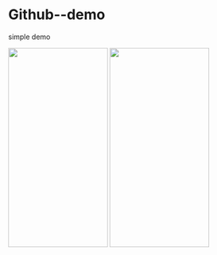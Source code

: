 # Github--demo
simple demo

<img src="https://github.com/musseGkel/Github--demo/blob/main/images/Screenshot_20210911-003032.png" width="200" height="400" />   <img src="https://github.com/musseGkel/Github--demo/blob/main/images/Screenshot_20210911-003032.png" width="200" height="400" />
